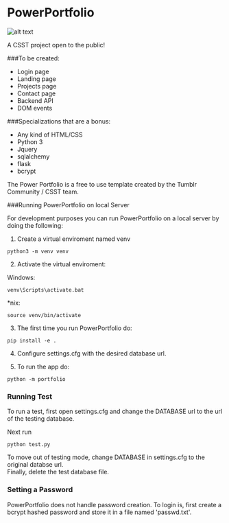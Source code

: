 # PowerPortfolio
![alt text][logo]

[logo]: https://img.shields.io/badge/License-MIT-yellow.svg "Logo Title Text 2"
A CSST project open to the public!

###To be created:
- Login page
- Landing page
- Projects page
- Contact page
- Backend API
- DOM events

###Specializations that are a bonus:
- Any kind of HTML/CSS
- Python 3
- Jquery
- sqlalchemy
- flask
- bcrypt

The Power Portfolio is a free to use template created by the Tumblr Community / CSST team.

###Running PowerPortfolio on local Server

For development purposes you can run PowerPortfolio on a local server by doing the following:

 1. Create a virtual enviroment named venv
 
 ```
 python3 -m venv venv
 ```
 2. Activate the virtual enviroment:
 
 Windows:
 ```
 venv\Scripts\activate.bat
 ```
 
 \*nix:
 ```
 source venv/bin/activate
 ```
 3. The first time you run PowerPortfolio do:
 
 ```
 pip install -e .
 ```
 4. Configure settings.cfg with the desired database url.
 
 
 5. To run the app do:
 
 ```
 python -m portfolio
 ```

### Running Test
To run a test, first open settings.cfg 
and change the DATABASE url to the url of the testing database. 

Next run
```
python test.py
```

To move out of testing mode, change DATABASE in settings.cfg to the original databse url.  
Finally, delete the test database file. 

### Setting a Password
PowerPortfolio does not handle password creation. To login is, first create a bcrypt hashed password and
store it in a file named 'passwd.txt'. 
